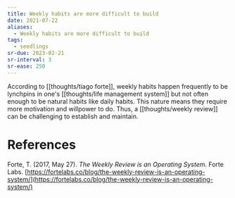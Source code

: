 ```yaml
---
title: Weekly habits are more difficult to build
date: 2021-07-22
aliases:
  - Weekly habits are more difficult to build
tags:
  - seedlings
sr-due: 2023-02-21
sr-interval: 3
sr-ease: 250
---
```

According to [[thoughts/tiago forte]], weekly habits happen frequently to be lynchpins in one's [[thoughts/life management system]] but not often enough to be natural habits like daily habits. This nature means they require more motivation and willpower to do. Thus, a [[thoughts/weekly review]] can be challenging to establish and maintain.

# References

Forte, T. (2017, May 27). *The Weekly Review is an Operating System*. Forte Labs. [https://fortelabs.co/blog/the-weekly-review-is-an-operating-system/](https://fortelabs.co/blog/the-weekly-review-is-an-operating-system/)